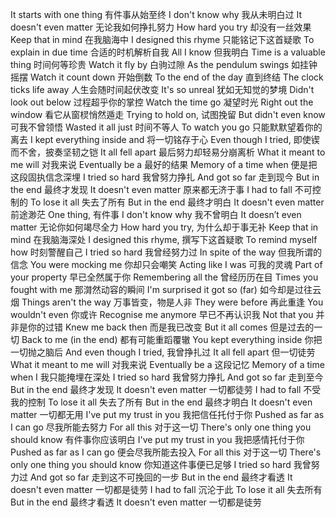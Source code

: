 It starts with one thing
有件事从始至终
I don't know why
我从未明白过
It doesn't even matter
无论我如何挣扎努力
How hard you try
却没有一丝效果
Keep that in mind
在我脑海中
I designed this rhyme
只能铭记下这首疑歌
To explain in due time
合适的时机解析自我
All I know
但我明白
Time is a valuable thing
时间何等珍贵
Watch it fly by
白驹过隙
As the pendulum swings
如挂钟摇摆
Watch it count down
开始倒数
To the end of the day
直到终结
The clock ticks life away
人生会随时间起伏改变
It's so unreal
犹如无知觉的梦境
Didn't look out below
过程超乎你的掌控
Watch the time go
凝望时光
Right out the window
看它从窗棂悄然遁走
Trying to hold on,
试图挽留
But didn't even know
可我不曾领悟
Wasted it all just
时间不等人
To watch you go
只能默默望着你的离去
I kept everything inside and
将一切铭存于心
Even though I tried,
即使锲而不舍，披奏坚韧之铠
It all fell apart
最后努力却轻易分崩离析
What it meant to me will
对我来说
Eventually be a
最好的结果
Memory of a time when
便是把这段固执信念深埋
I tried so hard
我曾努力挣扎
And got so far
走到现今
But in the end
最终才发现
It doesn't even matter
原来都无济于事
I had to fall
不可控制的
To lose it all
失去了所有
But in the end
最终才明白
It doesn't even matter
前途渺茫
One thing,
有件事
I don't know why
我不曾明白
It doesn’t even matter
无论你如何竭尽全力
How hard you try,
为什么却于事无补
Keep that in mind
在我脑海深处
I designed this rhyme,
撰写下这首疑歌
To remind myself how
时刻警醒自己
I tried so hard
我曾经努力过
In spite of the way
但我所谓的信念
You were mocking me
你却只会嘲笑
Acting like I was
可我的灵魂
Part of your property
早已全然属于你
Remembering all the
曾经历历在目
Times you fought with me
那潸然动容的瞬间
I'm surprised it got so (far)
如今却是过往云烟
Things aren't the way
万事皆变，物是人非
They were before
再此重逢
You wouldn't even
你或许
Recognise me anymore
早已不再认识我
Not that you
并非是你的过错
Knew me back then
而是我已改变
But it all comes
但是过去的一切
Back to me (in the end)
都有可能重蹈覆辙
You kept everything inside
你把一切抛之脑后
And even though I tried,
我曾挣扎过
It all fell apart
但一切徒劳
What it meant to me will
对我来说
Eventually be a
这段记忆
Memory of a time when I
我只能掩埋在深处
I tried so hard
我曾努力挣扎
And got so far
走到至今
But in the end
最终才发现
It doesn't even matter
一切都徒劳
I had to fall
不受我的控制
To lose it all
失去了所有
But in the end
最终才明白
It doesn't even matter
一切都无用
I've put my trust in you
我把信任托付于你
Pushed as far as I can go
尽我所能去努力
For all this
对于这一切
There's only one thing you should know
有件事你应该明白
I've put my trust in you
我把感情托付于你
Pushed as far as I can go
便会尽我所能去投入
For all this
对于这一切
There's only one thing you should know
你知道这件事便已足够
I tried so hard
我曾努力过
And got so far
走到这不可挽回的一步
But in the end
最终才看透
It doesn't even matter
一切都是徒劳
I had to fall
沉沦于此
To lose it all
失去所有
But in the end
最终才看透
It doesn't even matter
一切都是徒劳
